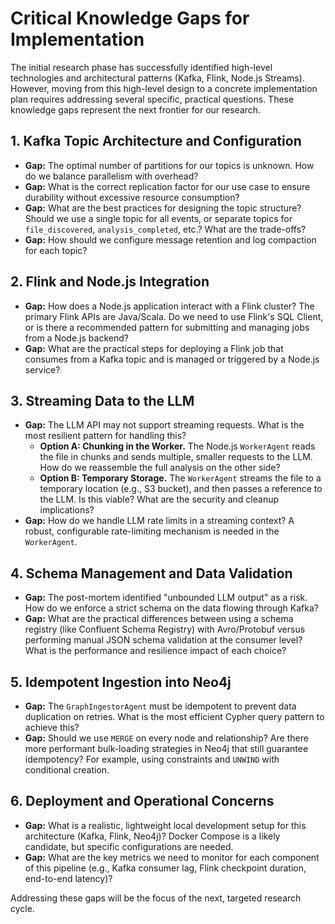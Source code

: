 # Critical Knowledge Gaps for Implementation

The initial research phase has successfully identified high-level technologies and architectural patterns (Kafka, Flink, Node.js Streams). However, moving from this high-level design to a concrete implementation plan requires addressing several specific, practical questions. These knowledge gaps represent the next frontier for our research.

## 1. Kafka Topic Architecture and Configuration

*   **Gap:** The optimal number of partitions for our topics is unknown. How do we balance parallelism with overhead?
*   **Gap:** What is the correct replication factor for our use case to ensure durability without excessive resource consumption?
*   **Gap:** What are the best practices for designing the topic structure? Should we use a single topic for all events, or separate topics for `file_discovered`, `analysis_completed`, etc.? What are the trade-offs?
*   **Gap:** How should we configure message retention and log compaction for each topic?

## 2. Flink and Node.js Integration

*   **Gap:** How does a Node.js application interact with a Flink cluster? The primary Flink APIs are Java/Scala. Do we need to use Flink's SQL Client, or is there a recommended pattern for submitting and managing jobs from a Node.js backend?
*   **Gap:** What are the practical steps for deploying a Flink job that consumes from a Kafka topic and is managed or triggered by a Node.js service?

## 3. Streaming Data to the LLM

*   **Gap:** The LLM API may not support streaming requests. What is the most resilient pattern for handling this?
    *   **Option A: Chunking in the Worker.** The Node.js `WorkerAgent` reads the file in chunks and sends multiple, smaller requests to the LLM. How do we reassemble the full analysis on the other side?
    *   **Option B: Temporary Storage.** The `WorkerAgent` streams the file to a temporary location (e.g., S3 bucket), and then passes a reference to the LLM. Is this viable? What are the security and cleanup implications?
*   **Gap:** How do we handle LLM rate limits in a streaming context? A robust, configurable rate-limiting mechanism is needed in the `WorkerAgent`.

## 4. Schema Management and Data Validation

*   **Gap:** The post-mortem identified "unbounded LLM output" as a risk. How do we enforce a strict schema on the data flowing through Kafka?
*   **Gap:** What are the practical differences between using a schema registry (like Confluent Schema Registry) with Avro/Protobuf versus performing manual JSON schema validation at the consumer level? What is the performance and resilience impact of each choice?

## 5. Idempotent Ingestion into Neo4j

*   **Gap:** The `GraphIngestorAgent` must be idempotent to prevent data duplication on retries. What is the most efficient Cypher query pattern to achieve this?
*   **Gap:** Should we use `MERGE` on every node and relationship? Are there more performant bulk-loading strategies in Neo4j that still guarantee idempotency? For example, using constraints and `UNWIND` with conditional creation.

## 6. Deployment and Operational Concerns

*   **Gap:** What is a realistic, lightweight local development setup for this architecture (Kafka, Flink, Neo4j)? Docker Compose is a likely candidate, but specific configurations are needed.
*   **Gap:** What are the key metrics we need to monitor for each component of this pipeline (e.g., Kafka consumer lag, Flink checkpoint duration, end-to-end latency)?

Addressing these gaps will be the focus of the next, targeted research cycle.